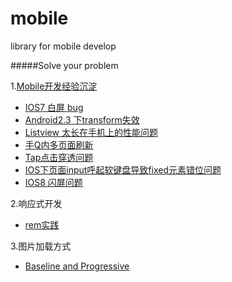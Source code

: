 mobile
======

library for mobile develop

#####Solve your problem

1.[Mobile开发经验沉淀](https://github.com/imweb/mobile/issues/2)
+	[IOS7 白屏 bug](https://github.com/imweb/mobile/blob/master/ios7-empty-screen.md)
+	[Android2.3 下transform失效](https://github.com/imweb/mobile/blob/master/transform-not-work-under-android23.md)
+	[Listview 太长在手机上的性能问题](https://github.com/imweb/mobile/blob/master/listview-toolong.md)
+	[手Q内多页面刷新](https://github.com/imweb/mobile/blob/master/multipage-refresh.md)
+	[Tap点击穿透问题](https://github.com/imweb/mobile/blob/master/tap-penetrate.md)
+	[IOS下页面input呼起软键盘导致fixed元素错位问题](https://github.com/imweb/mobile/blob/master/ios-input-fixed.md)
+	[IOS8 闪屏问题](https://github.com/imweb/mobile/blob/master/ios8-splash-screen.md)

2.响应式开发
	
+	[rem实践](https://github.com/imweb/mobile/issues/3)

3.图片加载方式

+	[Baseline and Progressive](https://github.com/imweb/mobile/issues/4)


